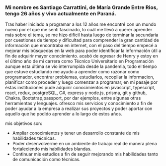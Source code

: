 ### Mi nombre es Santiago Carrattini, de María Grande Entre Rios, tengo 26 años y vivo actualmente en Paraná.
  Tras haber iniciado a programar a los 12 años  me encontré con un mundo nuevo por el que me senti fascinado, 
lo cuál me llevó a querer aprender más sobre el tema, se me hizo difícil hasta luego de terminar la 
secundaria por cuestiones de tiempo y dificultad para comprender la gran cantidad de información que 
encontraba en internet, con el paso del tiempo empecé a mejorar mis búsquedas en la web para poder 
identificar la información útil a fin de adquirir mayor conocimiento.
acabó de egresar de Henry y estoy en el último año de mi carrera como Técnico Universitario en Programación
aunque esta última se vio interrumpida desde la pandemia, todo el tiempo que estuve estudiando me ayudo a
aprender como razonar como programador, encontrar problemas, estudiarlos, recopilar la informacion,
planificar como proceder y luego comenzar a programar, en mi pasaje por éstas instituciones pude adquirir 
conocimientos en javascript, typescript, react, redux, postgreSQL, C#, express y node.js, prisma, git y github,
Chakra, Bootstrap,passport, por dar ejemplos, entre algunas otras herramientas y lenguajes.
ofresco mis servicios y conocimiento a fin de poder ayudar a la empresa a realizar sus proyectos 
y poder aportar con aquello que he podido aprender a lo largo de estos años.

mis objetivos son:

* Ampliar conocimientos y tener un desarrollo constante de mis habilidades técnicas.
* Poder desenvolverme en un ambiente de trabajo real de manera plena fortaleciendo mis habilidades blandas.
* Continuar mis estudios a fin de seguir mejorando mis habilidades tanto de comunicación como técnicas.

<!--
**carra97/carra97** is a ✨ _special_ ✨ repository because its `README.md` (this file) appears on your GitHub profile.

Here are some ideas to get you started:

- 🔭 I’m currently working on ...
- 🌱 I’m currently learning ...
- 👯 I’m looking to collaborate on ...
- 🤔 I’m looking for help with ...
- 💬 Ask me about ...
- 📫 How to reach me: ...
- 😄 Pronouns: ...
- ⚡ Fun fact: ...
-->

